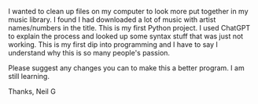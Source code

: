 I wanted to clean up files on my computer to look more put together in my music library. I found I had downloaded a lot of music with artist names/numbers in the title. This is my first Python project. I used ChatGPT to explain the process and looked up some syntax stuff that was just not working. This is my first dip into programming and I have to say I understand why this is so many people's passion. 

Please suggest any changes you can to make this a better program. I am still learning. 

Thanks, 
Neil G
